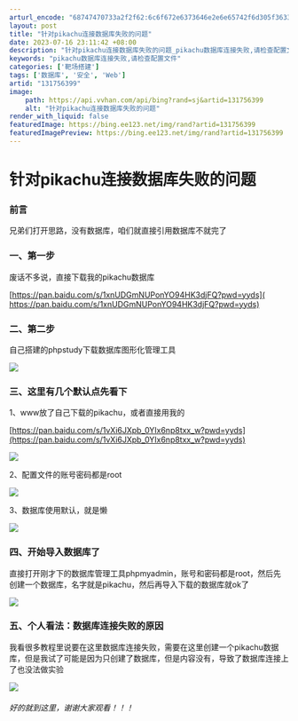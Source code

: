 ```yaml
---
arturl_encode: "68747470733a2f2f62:6c6f672e6373646e2e6e65742f6d305f36333030313831332f:61727469636c652f64657461696c732f313331373536333939"
layout: post
title: "针对pikachu连接数据库失败的问题"
date: 2023-07-16 23:11:42 +08:00
description: "针对pikachu连接数据库失败的问题_pikachu数据库连接失败,请检查配置文件"
keywords: "pikachu数据库连接失败,请检查配置文件"
categories: ['靶场搭建']
tags: ['数据库', '安全', 'Web']
artid: "131756399"
image:
    path: https://api.vvhan.com/api/bing?rand=sj&artid=131756399
    alt: "针对pikachu连接数据库失败的问题"
render_with_liquid: false
featuredImage: https://bing.ee123.net/img/rand?artid=131756399
featuredImagePreview: https://bing.ee123.net/img/rand?artid=131756399
---
```


# 针对pikachu连接数据库失败的问题

### 前言

兄弟们打开思路，没有数据库，咱们就直接引用数据库不就完了

### 一、第一步

废话不多说，直接下载我的pikachu数据库

[​​​​​​https://pan.baidu.com/s/1xnUDGmNUPonYO94HK3djFQ?pwd=yyds](​​​​​​https://pan.baidu.com/s/1xnUDGmNUPonYO94HK3djFQ?pwd=yyds)

### 二、第二步

自己搭建的phpstudy下载数据库图形化管理工具

![](https://i-blog.csdnimg.cn/blog_migrate/e78313157438e600ccdf1b735d3a0143.png)

### 三、这里有几个默认点先看下

1、www放了自己下载的pikachu，或者直接用我的

[https://pan.baidu.com/s/1vXi6JXpb_0YIx6np8txx_w?pwd=yyds](https://pan.baidu.com/s/1vXi6JXpb_0YIx6np8txx_w?pwd=yyds)

![](https://i-blog.csdnimg.cn/blog_migrate/7b6e8c9126e3cddb8ed9e4318f4d80c4.png)

2、配置文件的账号密码都是root

![](https://i-blog.csdnimg.cn/blog_migrate/5c4c1e7c03ba54451d1e104f90d6312f.png)

3、数据库使用默认，就是懒

![](https://i-blog.csdnimg.cn/blog_migrate/db5c5171dccc2f25df290f98a48eb9ab.png)

### 四、开始导入数据库了

直接打开刚才下的数据库管理工具phpmyadmin，账号和密码都是root，然后先创建一个数据库，名字就是pikachu，然后再导入下载的数据库就ok了

![](https://i-blog.csdnimg.cn/blog_migrate/1aa47b60b5cbc3044e559c7c58798e89.png)

### 五、个人看法：数据库连接失败的原因

我看很多教程里说要在这里数据库连接失败，需要在这里创建一个pikachu数据库，但是我试了可能是因为只创建了数据库，但是内容没有，导致了数据库连接上了也没法做实验

![](https://i-blog.csdnimg.cn/blog_migrate/6489ab7dce2ca10aef6b40a3eb000bc5.png)

###### 好的就到这里，谢谢大家观看！！！